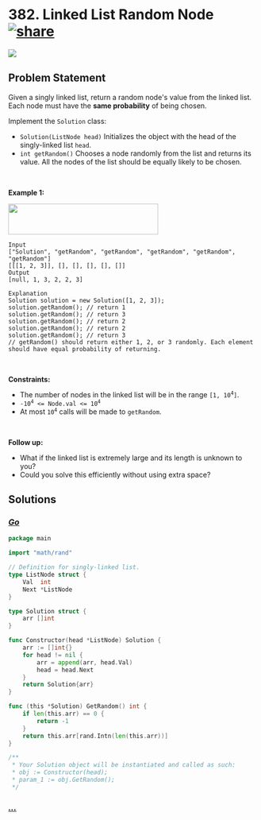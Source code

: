 # 382. Linked List Random Node [![share]](https://leetcode.com/problems/linked-list-random-node/)

![][medium]

## Problem Statement

<p>Given a singly linked list, return a random node's value from the linked list. Each node must have the <strong>same probability</strong> of being chosen.</p>
<p>Implement the <code>Solution</code> class:</p>
<ul>
<li><code>Solution(ListNode head)</code> Initializes the object with the head of the singly-linked list <code>head</code>.</li>
<li><code>int getRandom()</code> Chooses a node randomly from the list and returns its value. All the nodes of the list should be equally likely to be chosen.</li>
</ul>
<p> </p>
<p><strong class="example">Example 1:</strong></p>
<img alt="" src="https://assets.leetcode.com/uploads/2021/03/16/getrand-linked-list.jpg" style="width: 302px; height: 62px;"/>

```
Input
["Solution", "getRandom", "getRandom", "getRandom", "getRandom", "getRandom"]
[[[1, 2, 3]], [], [], [], [], []]
Output
[null, 1, 3, 2, 2, 3]

Explanation
Solution solution = new Solution([1, 2, 3]);
solution.getRandom(); // return 1
solution.getRandom(); // return 3
solution.getRandom(); // return 2
solution.getRandom(); // return 2
solution.getRandom(); // return 3
// getRandom() should return either 1, 2, or 3 randomly. Each element should have equal probability of returning.
```

<p> </p>
<p><strong>Constraints:</strong></p>
<ul>
<li>The number of nodes in the linked list will be in the range <code>[1, 10<sup>4</sup>]</code>.</li>
<li><code>-10<sup>4</sup> &lt;= Node.val &lt;= 10<sup>4</sup></code></li>
<li>At most <code>10<sup>4</sup></code> calls will be made to <code>getRandom</code>.</li>
</ul>
<p> </p>
<p><strong>Follow up:</strong></p>
<ul>
<li>What if the linked list is extremely large and its length is unknown to you?</li>
<li>Could you solve this efficiently without using extra space?</li>
</ul>

## Solutions

### [_Go_](linked_list_random_node.go)

```go [Go]
package main

import "math/rand"

// Definition for singly-linked list.
type ListNode struct {
	Val  int
	Next *ListNode
}

type Solution struct {
	arr []int
}

func Constructor(head *ListNode) Solution {
	arr := []int{}
	for head != nil {
		arr = append(arr, head.Val)
		head = head.Next
	}
	return Solution{arr}
}

func (this *Solution) GetRandom() int {
	if len(this.arr) == 0 {
		return -1
	}
	return this.arr[rand.Intn(len(this.arr))]
}

/**
 * Your Solution object will be instantiated and called as such:
 * obj := Constructor(head);
 * param_1 := obj.GetRandom();
 */

```

### [_..._]()

```

```

<!----------------------------------{ link }--------------------------------->

[share]: https://graph.org/file/3ea5234dda646b71c574a.png
[easy]: https://img.shields.io/badge/Difficulty-Easy-bright.svg
[medium]: https://img.shields.io/badge/Difficulty-Medium-yellow.svg
[hard]: https://img.shields.io/badge/Difficulty-Hard-red.svg
